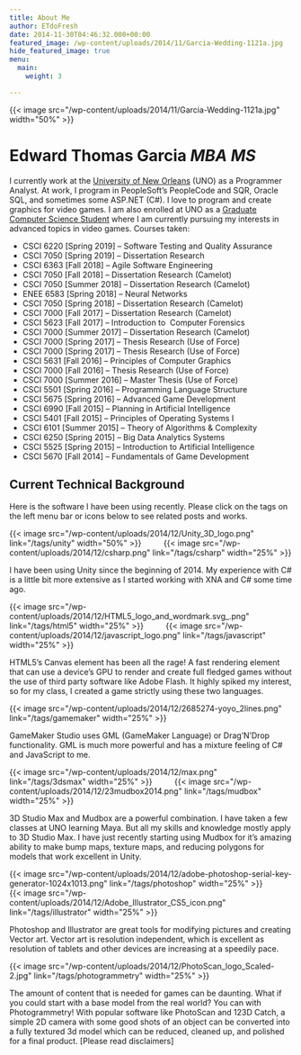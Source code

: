 ```yaml
---
title: About Me
author: ETdoFresh
date: 2014-11-30T04:46:32.000+00:00
featured_image: /wp-content/uploads/2014/11/Garcia-Wedding-1121a.jpg
hide_featured_image: true
menu:
  main:
    weight: 3

---
```


{{< image src="/wp-content/uploads/2014/11/Garcia-Wedding-1121a.jpg" width="50%" >}}

# Edward Thomas Garcia _MBA MS_

I currently work at the [University of New Orleans](http://www.uno.edu) (UNO) as a Programmer Analyst. At work, I program in PeopleSoft’s PeopleCode and SQR, Oracle SQL, and sometimes some ASP.NET (C#). I love to program and create graphics for video games. I am also enrolled at UNO as a [Graduate Computer Science Student](http://cs.uno.edu/academics/academics.php#master) where I am currently pursuing my interests in advanced topics in video games. Courses taken:

* CSCI 6220 \[Spring 2019\] – Software Testing and Quality Assurance
* CSCI 7050 \[Spring 2019\] – Dissertation Research
* CSCI 6363 \[Fall 2018\] – Agile Software Engineering
* CSCI 7050 \[Fall 2018\] – Dissertation Research (Camelot)
* CSCI 7050 \[Summer 2018\] – Dissertation Research (Camelot)
* ENEE 6583 \[Spring 2018\] – Neural Networks
* CSCI 7050 \[Spring 2018\] – Dissertation Research (Camelot)
* CSCI 7000 \[Fall 2017\] – Dissertation Research (Camelot)
* CSCI 5623 \[Fall 2017\] – Introduction to  Computer Forensics
* CSCI 7000 \[Summer 2017\] – Dissertation Research (Camelot)
* CSCI 7000 \[Spring 2017\] – Thesis Research (Use of Force)
* CSCI 7000 \[Spring 2017\] – Thesis Research (Use of Force)
* CSCI 5631 \[Fall 2016\] – Principles of Computer Graphics
* CSCI 7000 \[Fall 2016\] – Thesis Research (Use of Force)
* CSCI 7000 \[Summer 2016\] – Master Thesis (Use of Force)
* CSCI 5501 \[Spring 2016\] – Programming Language Structure
* CSCI 5675 \[Spring 2016\] – Advanced Game Development
* CSCI 6990 \[Fall 2015\] – Planning in Artificial Intelligence
* CSCI 5401 \[Fall 2015\] – Principles of Operating Systems I
* CSCI 6101 \[Summer 2015\] – Theory of Algorithms & Complexity
* CSCI 6250 \[Spring 2015\] – Big Data Analytics Systems
* CSCI 5525 \[Spring 2015\] – Introduction to Artificial Intelligence
* CSCI 5670 \[Fall 2014\] – Fundamentals of Game Development

## Current Technical Background

Here is the software I have been using recently. Please click on the tags on the left menu bar or icons below to see related posts and works.

{{< image src="/wp-content/uploads/2014/12/Unity_3D_logo.png" link="/tags/unity" width="50%" >}}
&nbsp;&nbsp;&nbsp;&nbsp;&nbsp;&nbsp;&nbsp;&nbsp;
{{< image src="/wp-content/uploads/2014/12/csharp.png" link="/tags/csharp" width="25%" >}}

I have been using Unity since the beginning of 2014. My experience with C# is a little bit more extensive as I started working with XNA and C# some time ago.

{{< image src="/wp-content/uploads/2014/12/HTML5_logo_and_wordmark.svg_.png" link="/tags/html5" width="25%" >}}
&nbsp;&nbsp;&nbsp;&nbsp;&nbsp;&nbsp;&nbsp;&nbsp;
{{< image src="/wp-content/uploads/2014/12/javascript_logo.png" link="/tags/javascript" width="25%" >}}

HTML5’s Canvas element has been all the rage! A fast rendering element that can use a device’s GPU to render and create full fledged games without the use of third party software like Adobe Flash. It highly spiked my interest, so for my class, I created a game strictly using these two languages.

{{< image src="/wp-content/uploads/2014/12/2685274-yoyo_2lines.png" link="/tags/gamemaker" width="25%" >}}

GameMaker Studio uses GML (GameMaker Language) or Drag’N’Drop functionality. GML is much more powerful and has a mixture feeling of C# and JavaScript to me.

{{< image src="/wp-content/uploads/2014/12/max.png" link="/tags/3dsmax" width="25%" >}}
&nbsp;&nbsp;&nbsp;&nbsp;&nbsp;&nbsp;&nbsp;&nbsp;
{{< image src="/wp-content/uploads/2014/12/23mudbox2014.png" link="/tags/mudbox" width="25%" >}}

3D Studio Max and Mudbox are a powerful combination. I have taken a few classes at UNO learning Maya. But all my skills and knowledge mostly apply to 3D Studio Max. I have just recently starting using Mudbox for it’s amazing ability to make bump maps, texture maps, and reducing polygons for models that work excellent in Unity.

{{< image src="/wp-content/uploads/2014/12/adobe-photoshop-serial-key-generator-1024x1013.png" link="/tags/photoshop" width="25%" >}}
&nbsp;&nbsp;&nbsp;&nbsp;&nbsp;&nbsp;&nbsp;&nbsp;
{{< image src="/wp-content/uploads/2014/12/Adobe_Illustrator_CS5_icon.png" link="/tags/illustrator" width="25%" >}}

Photoshop and Illustrator are great tools for modifying pictures and creating Vector art. Vector art is resolution independent, which is excellent as resolution of tablets and other devices are increasing at a speedily pace.

{{< image src="/wp-content/uploads/2014/12/PhotoScan_logo_Scaled-2.jpg" link="/tags/photogrammetry" width="25%" >}}

The amount of content that is needed for games can be daunting. What if you could start with a base model from the real world? You can with Photogrammetry! With popular software like PhotoScan and 123D Catch, a simple 2D camera with some good shots of an object can be converted into a fully textured 3d model which can be reduced, cleaned up, and polished for a final product. \[Please read disclaimers\]